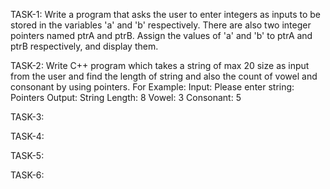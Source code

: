TASK-1:
Write a program that asks the user to enter integers as inputs to be stored in the variables
'a' and 'b' respectively. There are also two integer pointers named ptrA and ptrB. Assign
the values of 'a' and 'b' to ptrA and ptrB respectively, and display them.

TASK-2:
Write C++ program which takes a string of max 20 size as input from the user and find the length
of string and also the count of vowel and consonant by using pointers.
For Example:
Input:
Please enter string: Pointers
Output:
String Length: 8
Vowel: 3
Consonant: 5

TASK-3:


TASK-4:


TASK-5:


TASK-6:
